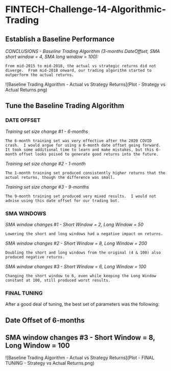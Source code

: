 # FINTECH-Challenge-14-Algorithmic-Trading

## Establish a Baseline Performance

*CONCLUSIONS - Baseline Trading Algorithm (3-months DateOffset, SMA short window = 4, SMA long window = 100):*

    From mid-2015 to mid-2018, the actual vs strategic returns did not diverge.  From mid-2018 onward, our trading algorithm started to outperform the actual returns.  

![Baseline Trading Algorithm - Actual vs Strategy Returns](Plot - Strategy vs Actual Returns.png)  


## Tune the Baseline Trading Algorithm

### DATE OFFSET

*Training set size change #1 - 6-months*

    The 6-month training set was very effective after the 2020 COVID crash.  I would argue for using a 6-month date offset going forward.  It took some additional time to learn and make mistakes, but this 6-month offset looks poised to generate good returns into the future.


*Training set size change #2 - 1-month* 

    The 1-month training set produced consistently higher returns that the actual returns, though the difference was small.  


*Training set size change #3 - 9-months*

    The 9-month training set produced very mixed results.  I would not advise using this date offset for our trading bot.



### SMA WINDOWS

*SMA window changes #1 - Short Window = 2, Long Window = 50*

    Lowering the short and long windows had a negative impact on returns.


*SMA window changes #2 - Short Window = 8, Long Window = 200*

    Doubling the short and long windows from the original (4 & 100) also produced negative returns.


*SMA window changes #3 - Short Window = 6, Long Window = 100*

    Changing the short window to 6, even while keeping the Long Window constant at 100, still produced worst results.



### FINAL TUNING

After a good deal of tuning, the best set of parameters was the following:

## Date Offset of 6-months
## SMA window changes #3 - Short Window = 8, Long Window = 100

![Baseline Trading Algorithm - Actual vs Strategy Returns](Plot - FINAL TUNING - Strategy vs Actual Returns.png)  






